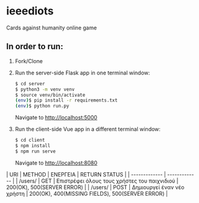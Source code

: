 # ieeediots
Cards against humanity online game 

## In order to run:

1. Fork/Clone

1. Run the server-side Flask app in one terminal window:

    ```sh
    $ cd server
    $ python3 -m venv venv
    $ source venv/bin/activate
    (env)$ pip install -r requirements.txt
    (env)$ python run.py
    ```

    Navigate to [http://localhost:5000](http://localhost:5000)

1. Run the client-side Vue app in a different terminal window:

    ```sh
    $ cd client
    $ npm install
    $ npm run serve
    ```

    Navigate to [http://localhost:8080](http://localhost:8080)
    
| URI  | METHOD | ΕΝΕΡΓΕΙΑ | RETURN STATUS | 
| ------------- | ------------- |
| /users/  | GET | Επιστρέφει όλους τους χρήστες του παιχνιδιού | 200(OK), 500(SERVER ERROR) |
| /users/  | POST | Δημιουργεί έναν νέο χρήστη | 200(ΟΚ), 400(MISSING FIELDS), 500(SERVER ERROR) |
